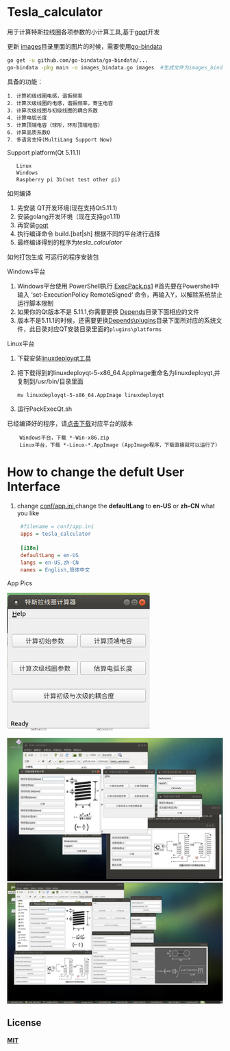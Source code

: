 # Tesla_calculator

用于计算特斯拉线圈各项参数的小计算工具,基于[goqt](https://github.com/visualfc/goqt)开发


更新 [images](images)目录里面的图片的时候，需要使用[go-bindata](https://github.com/go-bindata/go-bindata)

```bash
go get -u github.com/go-bindata/go-bindata/...
go-bindata -pkg main -o images_bindata.go images  #生成文件为images_bindata.go
```
具备的功能：

    1. 计算初级线圈电感，谐振频率
    2. 计算次级线圈的电感，谐振频率，寄生电容
    3. 计算次级线圈与初级线圈的耦合系数
    4. 计算电弧长度
    5. 计算顶端电容（球形，环形顶端电容）
    6. 计算品质系数Q
	7. 多语言支持(MultiLang Support Now)
    
 
Support platform(Qt 5.11.1)
```
   Linux
   Windows
   Raspberry pi 3b(not test other pi)
 ```

如何编译
   1. 先安装 QT开发环境(现在支持Qt5.11.1)
   2. 安装golang开发环境（现在支持go1.11)
   3. 再安装[goqt](https://github.com/visualfc/goqt)
   4. 执行编译命令 build.[bat|sh] 根据不同的平台进行选择
   5. 最终编译得到的程序为*tesla_calculator*
   
如何打包生成 可运行的程序安装包

  Windows平台
   1. Windows平台使用 PowerShell执行 [ExecPack.ps1](ExecPack.ps1) #首先要在Powershell中输入 ‘set-ExecutionPolicy RemoteSigned‘ 命令，再输入Y，以解除系统禁止运行脚本限制
   2. 如果你的Qt版本不是 5.11.1,你需要更换 [Depends](Depends)目录下面相应的文件
   3. 版本不是5.11.1的时候，还需要更换[Depends\plugins](Depends\plugins)目录下面所对应的系统文件，此目录对应QT安装目录里面的`plugins\platforms`
  
  Linux平台
   1. 下载安装[linuxdeployqt工具](https://github.com/probonopd/linuxdeployqt/releases)
   2. 把下载得到的linuxdeployqt-5-x86_64.AppImage重命名为linuxdeployqt,并复制到/usr/bin/目录里面
   
          mv linuxdeployqt-5-x86_64.AppImage linuxdeployqt
   3. 运行PackExecQt.sh
   
已经编译好的程序，请[点击下载](https://github.com/sndnvaps/tesla_calculator/releases)对应平台的版本
        
        Windows平台，下载 *-Win-x86.zip
        Linux平台，下载 *-Linux-*.AppImage (AppImage程序，下载直接就可以运行了）
        
# How to change the defult User Interface

   1. change [conf/app.ini](conf/app.ini#L4),change the <b>defaultLang</b> to <b>en-US</b> or <b>zh-CN</b> what you like
   
      ```ini
       #filename = conf/app.ini
       apps = tesla_calculator

       [i18n]
       defaultLang = en-US 
       langs = en-US,zh-CN
       names = English,简体中文
      ```

App Pics

![pic1](pictures/pic_mainform.png "MainForm")

![pic2](pictures/pic_all_forms.png "中文界面")
![pic3](pictures/pic_all_forms-en-US.png "Eng User-Interface")
   
## License
#### [MIT](https://sndnvaps.mit-license.org/2017)
